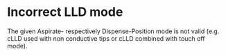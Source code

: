 # Incorrect LLD mode

The given Aspirate- respectively Dispense-Position mode is not valid (e.g. cLLD used with non conductive tips or cLLD combined with touch off mode).
